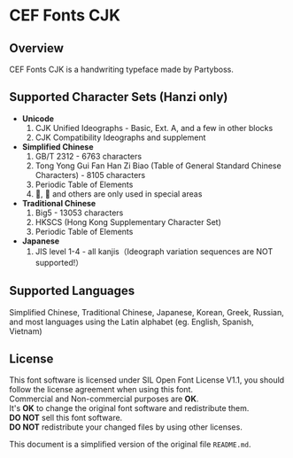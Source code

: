 # CEF Fonts CJK  
## Overview  
CEF Fonts CJK is a handwriting typeface made by Partyboss.
  
## Supported Character Sets (Hanzi only)  
- **Unicode**
  1. CJK Unified Ideographs - Basic, Ext. A, and a few in other blocks   
  2. CJK Compatibility Ideographs and supplement  
- **Simplified Chinese**  
  1. GB/T 2312 - 6763 characters  
  2. Tong Yong Gui Fan Han Zi Biao (Table of General Standard Chinese Characters) - 8105 characters  
  3. Periodic Table of Elements  
  4. 𪠽, 𬌗 and others are only used in special areas  
- **Traditional Chinese**  
  1. Big5 - 13053 characters  
  2. HKSCS (Hong Kong Supplementary Character Set)  
  3. Periodic Table of Elements  
- **Japanese**  
  1. JIS level 1-4 - all kanjis（Ideograph variation sequences are NOT supported!）
  
## Supported Languages  
Simplified Chinese, Traditional Chinese, Japanese, Korean, Greek, Russian, and most languages using the Latin alphabet (eg. English, Spanish, Vietnam)    
  
## License  
This font software is licensed under SIL Open Font License V1.1, you should follow the license agreement when using this font.  
Commercial and Non-commercial purposes are **OK**.  
It's **OK** to change the original font software and redistribute them.  
**DO NOT** sell this font software.  
**DO NOT** redistribute your changed files by using other licenses.  

This document is a simplified version of the original file `README.md`.
